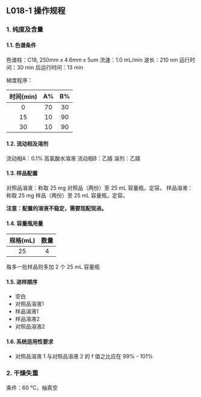 ## L018-1 操作规程

### 1. 纯度及含量

#### 1.1. 色谱条件

色谱柱：C18, 250mm x 4.6mm x 5um
流速：1.0 mL/min
波长：210 nm
运行时间：30 min
后运行时间：13 min

梯度程序：

| 时间(min) |  A%   |  B%   |
| :-------: | :---: | :---: |
|     0     |  70   |  30   |
|    15     |  10   |  90   |
|    30     |  10   |  90   |

#### 1.2. 流动相及溶剂

流动相A：0.1% 高氯酸水溶液
流动相B：乙腈
溶剂：乙腈

#### 1.3. 样品配置

对照品溶液：称取 25 mg 对照品（两份）至 25 mL 容量瓶，定容。
样品溶液：称取 25 mg 样品（两份）至 25 mL 容量瓶，定容。

**注意：配置的溶液不稳定，需要现配现进。**


#### 1.4. 容量瓶用量

| 规格(mL) | 数量  |
| :------: | :---: |
|    25    |   4   |

每多一批样品则多加 2 个 25 mL 容量瓶

#### 1.5. 进样顺序

+ 空白
+ 对照品溶液1
+ 样品溶液1
+ 样品溶液2
+ 对照品溶液2

#### 1.6. 系统适用性要求

+ 对照品溶液 1 与对照品溶液 2 的 f 值之比应在 99% - 101%

### 2. 干燥失重

条件：60 °C，抽真空
